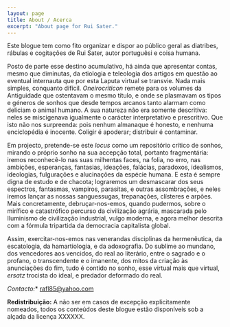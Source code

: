 ```yaml
---
layout: page
title: About / Acerca
excerpt: "About page for Rui Sater."
---
```


Este blogue tem como fito organizar e dispor ao público geral as diatribes, rábulas e cogitações de Rui Sater, autor portuguêsi e coisa humana.

Posto de parte esse destino acumulativo, há ainda que apresentar contas, mesmo que diminutas, da etiologia e teleologia dos artigos em questão ao eventual internauta que por esta Laputa virtual se transvie. Nada mais simples, conquanto difícil. *Oneirocriticon* remete para os volumes da Antiguidade que ostentavam o mesmo título, e onde se plasmavam os tipos e géneros de sonhos que desde tempos arcanos tanto alarmam como deliciam o animal humano. A sua natureza não era somente descritiva: neles se miscigenava igualmente o carácter interpretativo e prescritivo. Que isto não nos surpreenda: pois nenhum almanaque é honesto, e nenhuma enciclopédia é inocente. Coligir é apoderar; distribuir é contaminar. 

Em projecto, pretende-se este *locus* como um repositório crítico de sonhos, mirando o próprio sonho na sua accepção total, portanto fragmentária: iremos reconhecê-lo nas suas milhentas faces, na folia, no erro, nas ambições, esperanças, fantasias, ideações, falácias, paradoxos, idealismos, ideologias, fulgurações e alucinações da espécie humana. E esta é sempre digna de estudo e de chacota; lograremos um desmascarar dos seus espectros, fantasmas, vampiros, parasitas, e outras assombrações, e neles iremos lançar as nossas sanguessugas, trepanações, clísteres e arpões. Mais concretamente, debruçar-nos-emos, quando pudermos, sobre o mirífico e catastrófico percurso da civilização agrária, mascarada pelo Iluminismo de civilização industrial, vulgo moderna, e agora melhor descrita com a fórmula tripartida da democracia capitalista global.

Assim, exercitar-nos-emos nas venerandas disciplinas da hermenêutica, da escatologia, da hamartiologia, e da adoxografia. Do sublime ao mundano, dos vencedores aos vencidos, do real ao literário, entre o sagrado e o profano, o transcendente e o imanente, dos mitos da criação às anunciações do fim, tudo é contido no sonho, esse virtual mais que virtual, *ersatz* trocista do ideal, e predador deformado do real. 

**Contacto*:** rafl85@yahoo.com

**Redistribuição:** A não ser em casos de excepção explicitamente nomeados, todos os conteúdos deste blogue estão disponíveis sob a alçada da licença XXXXXX.
